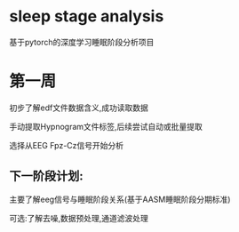 # sleep stage analysis
 基于pytorch的深度学习睡眠阶段分析项目
# 第一周
初步了解edf文件数据含义,成功读取数据

手动提取Hypnogram文件标签,后续尝试自动或批量提取

选择从EEG Fpz-Cz信号开始分析

## 下一阶段计划:
主要了解eeg信号与睡眠阶段关系(基于AASM睡眠阶段分期标准)

可选:了解去噪,数据预处理,通道滤波处理
